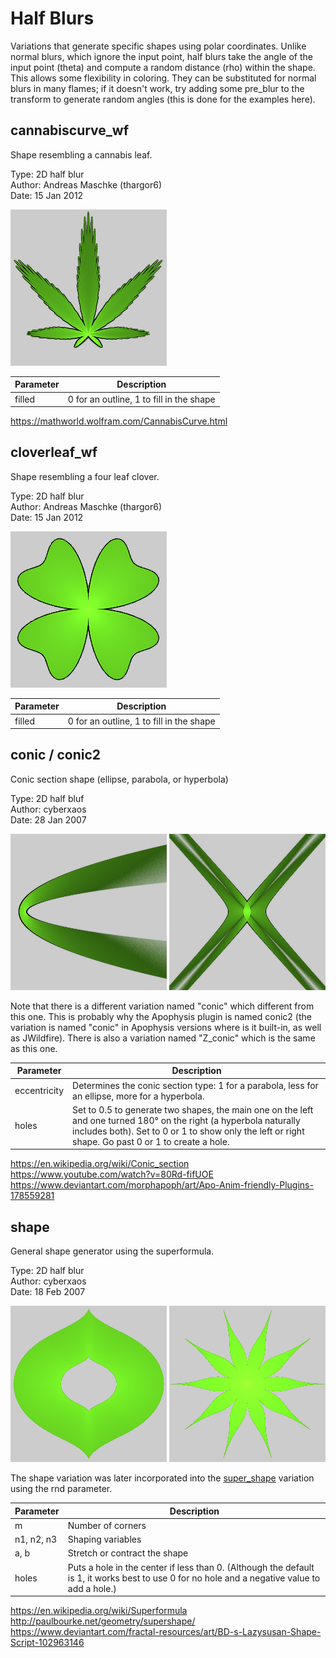 # Half Blurs
Variations that generate specific shapes using polar coordinates. Unlike normal blurs, which ignore the input point, half blurs take the angle of the input point (theta) and compute a random distance (rho) within the shape. This allows some flexibility in coloring. They can be substituted for normal blurs in many flames; if it doesn't work, try adding some pre_blur to the transform to generate random angles (this is done for the examples here).

## cannabiscurve_wf
Shape resembling a cannabis leaf.

Type: 2D half blur  
Author: Andreas Maschke (thargor6)  
Date: 15 Jan 2012

[![](cannabiscurve-1.png)](cannabiscurve-1.flame)

| Parameter | Description |
| --- | --- |
| filled | 0 for an outline, 1 to fill in the shape |

https://mathworld.wolfram.com/CannabisCurve.html  

## cloverleaf_wf
Shape resembling a four leaf clover.

Type: 2D half blur  
Author: Andreas Maschke (thargor6)  
Date: 15 Jan 2012

[![](cloverleaf-1.png)](cloverleaf-1.flame)

| Parameter | Description |
| --- | --- |
| filled | 0 for an outline, 1 to fill in the shape |

## conic / conic2
Conic section shape (ellipse, parabola, or hyperbola)

Type: 2D half bluf  
Author: cyberxaos  
Date: 28 Jan 2007  

[![](conic-1.png)](conic-1.flame) [![](conic-2.png)](conic-2.flame)

Note that there is a different variation named "conic" which different from this one. This is probably why the Apophysis plugin is named conic2 (the variation is named "conic" in Apophysis versions where is it built-in, as well as JWildfire). There is also a variation named "Z_conic" which is the same as this one.

| Parameter | Description |
| --- | --- |
| eccentricity | Determines the conic section type: 1 for a parabola, less for an ellipse, more for a hyperbola. |
| holes | Set to 0.5 to generate two shapes, the main one on the left and one turned 180° on the right (a hyperbola naturally includes both). Set to 0 or 1 to show only the left or right shape. Go past 0 or 1 to create a hole. |

https://en.wikipedia.org/wiki/Conic_section  
https://www.youtube.com/watch?v=80Rd-fifUOE  
https://www.deviantart.com/morphapoph/art/Apo-Anim-friendly-Plugins-178559281  

## shape
General shape generator using the superformula.

Type: 2D half blur  
Author: cyberxaos  
Date: 18 Feb 2007  

[![](shape-1.png)](shape-1.flame) [![](shape-2.png)](shape-2.flame)

The shape variation was later incorporated into the [super_shape](reshapers/reshapers.md#super_shape) variation using the rnd parameter.

| Parameter | Description |
| --- | --- |
| m | Number of corners |
| n1, n2, n3 | Shaping variables |
| a, b | Stretch or contract the shape |
| holes | Puts a hole in the center if less than 0. (Although the default is 1, it works best to use 0 for no hole and a negative value to add a hole.) |

https://en.wikipedia.org/wiki/Superformula  
http://paulbourke.net/geometry/supershape/  
https://www.deviantart.com/fractal-resources/art/BD-s-Lazysusan-Shape-Script-102963146  
